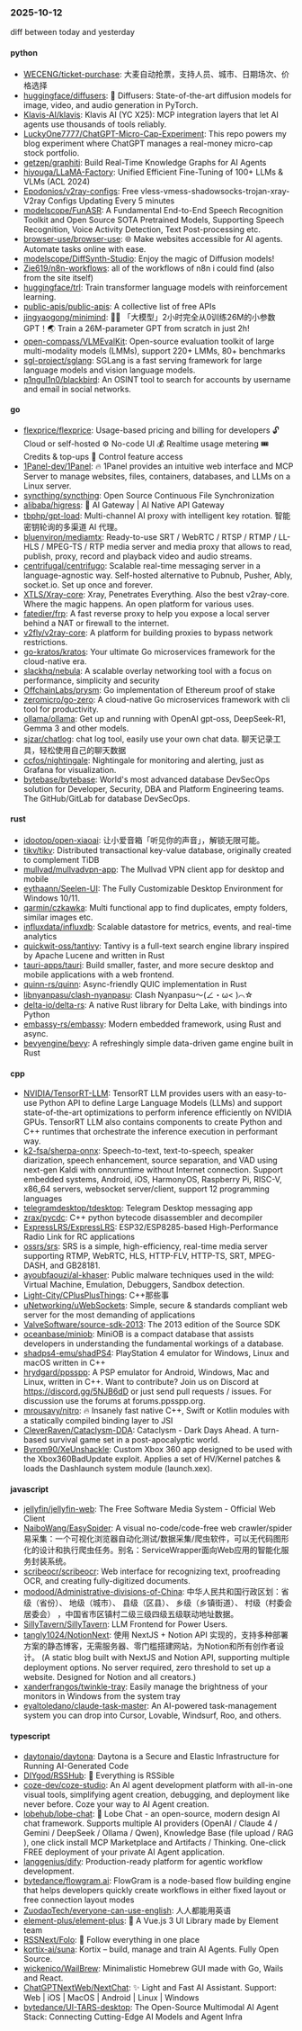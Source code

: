 ### 2025-10-12
diff between today and yesterday

#### python
* [WECENG/ticket-purchase](https://github.com/WECENG/ticket-purchase): 大麦自动抢票，支持人员、城市、日期场次、价格选择
* [huggingface/diffusers](https://github.com/huggingface/diffusers): 🤗 Diffusers: State-of-the-art diffusion models for image, video, and audio generation in PyTorch.
* [Klavis-AI/klavis](https://github.com/Klavis-AI/klavis): Klavis AI (YC X25): MCP integration layers that let AI agents use thousands of tools reliably.
* [LuckyOne7777/ChatGPT-Micro-Cap-Experiment](https://github.com/LuckyOne7777/ChatGPT-Micro-Cap-Experiment): This repo powers my blog experiment where ChatGPT manages a real-money micro-cap stock portfolio.
* [getzep/graphiti](https://github.com/getzep/graphiti): Build Real-Time Knowledge Graphs for AI Agents
* [hiyouga/LLaMA-Factory](https://github.com/hiyouga/LLaMA-Factory): Unified Efficient Fine-Tuning of 100+ LLMs & VLMs (ACL 2024)
* [Epodonios/v2ray-configs](https://github.com/Epodonios/v2ray-configs): Free vless-vmess-shadowsocks-trojan-xray-V2ray Configs Updating Every 5 minutes
* [modelscope/FunASR](https://github.com/modelscope/FunASR): A Fundamental End-to-End Speech Recognition Toolkit and Open Source SOTA Pretrained Models, Supporting Speech Recognition, Voice Activity Detection, Text Post-processing etc.
* [browser-use/browser-use](https://github.com/browser-use/browser-use): 🌐 Make websites accessible for AI agents. Automate tasks online with ease.
* [modelscope/DiffSynth-Studio](https://github.com/modelscope/DiffSynth-Studio): Enjoy the magic of Diffusion models!
* [Zie619/n8n-workflows](https://github.com/Zie619/n8n-workflows): all of the workflows of n8n i could find (also from the site itself)
* [huggingface/trl](https://github.com/huggingface/trl): Train transformer language models with reinforcement learning.
* [public-apis/public-apis](https://github.com/public-apis/public-apis): A collective list of free APIs
* [jingyaogong/minimind](https://github.com/jingyaogong/minimind): 🚀🚀 「大模型」2小时完全从0训练26M的小参数GPT！🌏 Train a 26M-parameter GPT from scratch in just 2h!
* [open-compass/VLMEvalKit](https://github.com/open-compass/VLMEvalKit): Open-source evaluation toolkit of large multi-modality models (LMMs), support 220+ LMMs, 80+ benchmarks
* [sgl-project/sglang](https://github.com/sgl-project/sglang): SGLang is a fast serving framework for large language models and vision language models.
* [p1ngul1n0/blackbird](https://github.com/p1ngul1n0/blackbird): An OSINT tool to search for accounts by username and email in social networks.

#### go
* [flexprice/flexprice](https://github.com/flexprice/flexprice): Usage-based pricing and billing for developers 🔓 Cloud or self-hosted ⚙️ No-code UI 💰 Realtime usage metering 🎟 Credits & top-ups 🔑 Control feature access
* [1Panel-dev/1Panel](https://github.com/1Panel-dev/1Panel): 🔥 1Panel provides an intuitive web interface and MCP Server to manage websites, files, containers, databases, and LLMs on a Linux server.
* [syncthing/syncthing](https://github.com/syncthing/syncthing): Open Source Continuous File Synchronization
* [alibaba/higress](https://github.com/alibaba/higress): 🤖 AI Gateway | AI Native API Gateway
* [tbphp/gpt-load](https://github.com/tbphp/gpt-load): Multi-channel AI proxy with intelligent key rotation. 智能密钥轮询的多渠道 AI 代理。
* [bluenviron/mediamtx](https://github.com/bluenviron/mediamtx): Ready-to-use SRT / WebRTC / RTSP / RTMP / LL-HLS / MPEG-TS / RTP media server and media proxy that allows to read, publish, proxy, record and playback video and audio streams.
* [centrifugal/centrifugo](https://github.com/centrifugal/centrifugo): Scalable real-time messaging server in a language-agnostic way. Self-hosted alternative to Pubnub, Pusher, Ably, socket.io. Set up once and forever.
* [XTLS/Xray-core](https://github.com/XTLS/Xray-core): Xray, Penetrates Everything. Also the best v2ray-core. Where the magic happens. An open platform for various uses.
* [fatedier/frp](https://github.com/fatedier/frp): A fast reverse proxy to help you expose a local server behind a NAT or firewall to the internet.
* [v2fly/v2ray-core](https://github.com/v2fly/v2ray-core): A platform for building proxies to bypass network restrictions.
* [go-kratos/kratos](https://github.com/go-kratos/kratos): Your ultimate Go microservices framework for the cloud-native era.
* [slackhq/nebula](https://github.com/slackhq/nebula): A scalable overlay networking tool with a focus on performance, simplicity and security
* [OffchainLabs/prysm](https://github.com/OffchainLabs/prysm): Go implementation of Ethereum proof of stake
* [zeromicro/go-zero](https://github.com/zeromicro/go-zero): A cloud-native Go microservices framework with cli tool for productivity.
* [ollama/ollama](https://github.com/ollama/ollama): Get up and running with OpenAI gpt-oss, DeepSeek-R1, Gemma 3 and other models.
* [sjzar/chatlog](https://github.com/sjzar/chatlog): chat log tool, easily use your own chat data. 聊天记录工具，轻松使用自己的聊天数据
* [ccfos/nightingale](https://github.com/ccfos/nightingale): Nightingale for monitoring and alerting, just as Grafana for visualization.
* [bytebase/bytebase](https://github.com/bytebase/bytebase): World's most advanced database DevSecOps solution for Developer, Security, DBA and Platform Engineering teams. The GitHub/GitLab for database DevSecOps.

#### rust
* [idootop/open-xiaoai](https://github.com/idootop/open-xiaoai): 让小爱音箱「听见你的声音」，解锁无限可能。
* [tikv/tikv](https://github.com/tikv/tikv): Distributed transactional key-value database, originally created to complement TiDB
* [mullvad/mullvadvpn-app](https://github.com/mullvad/mullvadvpn-app): The Mullvad VPN client app for desktop and mobile
* [eythaann/Seelen-UI](https://github.com/eythaann/Seelen-UI): The Fully Customizable Desktop Environment for Windows 10/11.
* [qarmin/czkawka](https://github.com/qarmin/czkawka): Multi functional app to find duplicates, empty folders, similar images etc.
* [influxdata/influxdb](https://github.com/influxdata/influxdb): Scalable datastore for metrics, events, and real-time analytics
* [quickwit-oss/tantivy](https://github.com/quickwit-oss/tantivy): Tantivy is a full-text search engine library inspired by Apache Lucene and written in Rust
* [tauri-apps/tauri](https://github.com/tauri-apps/tauri): Build smaller, faster, and more secure desktop and mobile applications with a web frontend.
* [quinn-rs/quinn](https://github.com/quinn-rs/quinn): Async-friendly QUIC implementation in Rust
* [libnyanpasu/clash-nyanpasu](https://github.com/libnyanpasu/clash-nyanpasu): Clash Nyanpasu～(∠・ω< )⌒☆​
* [delta-io/delta-rs](https://github.com/delta-io/delta-rs): A native Rust library for Delta Lake, with bindings into Python
* [embassy-rs/embassy](https://github.com/embassy-rs/embassy): Modern embedded framework, using Rust and async.
* [bevyengine/bevy](https://github.com/bevyengine/bevy): A refreshingly simple data-driven game engine built in Rust

#### cpp
* [NVIDIA/TensorRT-LLM](https://github.com/NVIDIA/TensorRT-LLM): TensorRT LLM provides users with an easy-to-use Python API to define Large Language Models (LLMs) and support state-of-the-art optimizations to perform inference efficiently on NVIDIA GPUs. TensorRT LLM also contains components to create Python and C++ runtimes that orchestrate the inference execution in performant way.
* [k2-fsa/sherpa-onnx](https://github.com/k2-fsa/sherpa-onnx): Speech-to-text, text-to-speech, speaker diarization, speech enhancement, source separation, and VAD using next-gen Kaldi with onnxruntime without Internet connection. Support embedded systems, Android, iOS, HarmonyOS, Raspberry Pi, RISC-V, x86_64 servers, websocket server/client, support 12 programming languages
* [telegramdesktop/tdesktop](https://github.com/telegramdesktop/tdesktop): Telegram Desktop messaging app
* [zrax/pycdc](https://github.com/zrax/pycdc): C++ python bytecode disassembler and decompiler
* [ExpressLRS/ExpressLRS](https://github.com/ExpressLRS/ExpressLRS): ESP32/ESP8285-based High-Performance Radio Link for RC applications
* [ossrs/srs](https://github.com/ossrs/srs): SRS is a simple, high-efficiency, real-time media server supporting RTMP, WebRTC, HLS, HTTP-FLV, HTTP-TS, SRT, MPEG-DASH, and GB28181.
* [ayoubfaouzi/al-khaser](https://github.com/ayoubfaouzi/al-khaser): Public malware techniques used in the wild: Virtual Machine, Emulation, Debuggers, Sandbox detection.
* [Light-City/CPlusPlusThings](https://github.com/Light-City/CPlusPlusThings): C++那些事
* [uNetworking/uWebSockets](https://github.com/uNetworking/uWebSockets): Simple, secure & standards compliant web server for the most demanding of applications
* [ValveSoftware/source-sdk-2013](https://github.com/ValveSoftware/source-sdk-2013): The 2013 edition of the Source SDK
* [oceanbase/miniob](https://github.com/oceanbase/miniob): MiniOB is a compact database that assists developers in understanding the fundamental workings of a database.
* [shadps4-emu/shadPS4](https://github.com/shadps4-emu/shadPS4): PlayStation 4 emulator for Windows, Linux and macOS written in C++
* [hrydgard/ppsspp](https://github.com/hrydgard/ppsspp): A PSP emulator for Android, Windows, Mac and Linux, written in C++. Want to contribute? Join us on Discord at https://discord.gg/5NJB6dD or just send pull requests / issues. For discussion use the forums at forums.ppsspp.org.
* [mrousavy/nitro](https://github.com/mrousavy/nitro): 🔥 Insanely fast native C++, Swift or Kotlin modules with a statically compiled binding layer to JSI
* [CleverRaven/Cataclysm-DDA](https://github.com/CleverRaven/Cataclysm-DDA): Cataclysm - Dark Days Ahead. A turn-based survival game set in a post-apocalyptic world.
* [Byrom90/XeUnshackle](https://github.com/Byrom90/XeUnshackle): Custom Xbox 360 app designed to be used with the Xbox360BadUpdate exploit. Applies a set of HV/Kernel patches & loads the Dashlaunch system module (launch.xex).

#### javascript
* [jellyfin/jellyfin-web](https://github.com/jellyfin/jellyfin-web): The Free Software Media System - Official Web Client
* [NaiboWang/EasySpider](https://github.com/NaiboWang/EasySpider): A visual no-code/code-free web crawler/spider易采集：一个可视化浏览器自动化测试/数据采集/爬虫软件，可以无代码图形化的设计和执行爬虫任务。别名：ServiceWrapper面向Web应用的智能化服务封装系统。
* [scribeocr/scribeocr](https://github.com/scribeocr/scribeocr): Web interface for recognizing text, proofreading OCR, and creating fully-digitized documents.
* [modood/Administrative-divisions-of-China](https://github.com/modood/Administrative-divisions-of-China): 中华人民共和国行政区划：省级（省份）、 地级（城市）、 县级（区县）、 乡级（乡镇街道）、 村级（村委会居委会） ，中国省市区镇村二级三级四级五级联动地址数据。
* [SillyTavern/SillyTavern](https://github.com/SillyTavern/SillyTavern): LLM Frontend for Power Users.
* [tangly1024/NotionNext](https://github.com/tangly1024/NotionNext): 使用 NextJS + Notion API 实现的，支持多种部署方案的静态博客，无需服务器、零门槛搭建网站，为Notion和所有创作者设计。 (A static blog built with NextJS and Notion API, supporting multiple deployment options. No server required, zero threshold to set up a website. Designed for Notion and all creators.)
* [xanderfrangos/twinkle-tray](https://github.com/xanderfrangos/twinkle-tray): Easily manage the brightness of your monitors in Windows from the system tray
* [eyaltoledano/claude-task-master](https://github.com/eyaltoledano/claude-task-master): An AI-powered task-management system you can drop into Cursor, Lovable, Windsurf, Roo, and others.

#### typescript
* [daytonaio/daytona](https://github.com/daytonaio/daytona): Daytona is a Secure and Elastic Infrastructure for Running AI-Generated Code
* [DIYgod/RSSHub](https://github.com/DIYgod/RSSHub): 🧡 Everything is RSSible
* [coze-dev/coze-studio](https://github.com/coze-dev/coze-studio): An AI agent development platform with all-in-one visual tools, simplifying agent creation, debugging, and deployment like never before. Coze your way to AI Agent creation.
* [lobehub/lobe-chat](https://github.com/lobehub/lobe-chat): 🤯 Lobe Chat - an open-source, modern design AI chat framework. Supports multiple AI providers (OpenAI / Claude 4 / Gemini / DeepSeek / Ollama / Qwen), Knowledge Base (file upload / RAG ), one click install MCP Marketplace and Artifacts / Thinking. One-click FREE deployment of your private AI Agent application.
* [langgenius/dify](https://github.com/langgenius/dify): Production-ready platform for agentic workflow development.
* [bytedance/flowgram.ai](https://github.com/bytedance/flowgram.ai): FlowGram is a node-based flow building engine that helps developers quickly create workflows in either fixed layout or free connection layout modes
* [ZuodaoTech/everyone-can-use-english](https://github.com/ZuodaoTech/everyone-can-use-english): 人人都能用英语
* [element-plus/element-plus](https://github.com/element-plus/element-plus): 🎉 A Vue.js 3 UI Library made by Element team
* [RSSNext/Folo](https://github.com/RSSNext/Folo): 🧡 Follow everything in one place
* [kortix-ai/suna](https://github.com/kortix-ai/suna): Kortix – build, manage and train AI Agents. Fully Open Source.
* [wickenico/WailBrew](https://github.com/wickenico/WailBrew): Minimalistic Homebrew GUI made with Go, Wails and React.
* [ChatGPTNextWeb/NextChat](https://github.com/ChatGPTNextWeb/NextChat): ✨ Light and Fast AI Assistant. Support: Web | iOS | MacOS | Android | Linux | Windows
* [bytedance/UI-TARS-desktop](https://github.com/bytedance/UI-TARS-desktop): The Open-Source Multimodal AI Agent Stack: Connecting Cutting-Edge AI Models and Agent Infra
